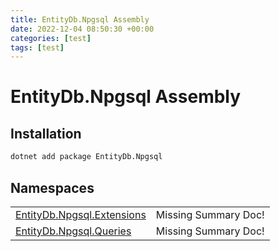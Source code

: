 ```yaml
---
title: EntityDb.Npgsql Assembly
date: 2022-12-04 08:50:30 +00:00
categories: [test]
tags: [test]
---
```


# EntityDb.Npgsql Assembly
## Installation
```sh
dotnet add package EntityDb.Npgsql
```
## Namespaces
<table><tr><td><a href='dotnet-entitydb-npgsql-extensions'>EntityDb.Npgsql.Extensions</a></td><td>Missing Summary Doc!</td></tr><tr><td><a href='dotnet-entitydb-npgsql-queries'>EntityDb.Npgsql.Queries</a></td><td>Missing Summary Doc!</td></tr></table>
